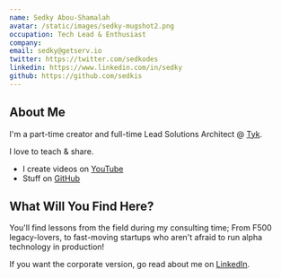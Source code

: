 ```yaml
---
name: Sedky Abou-Shamalah
avatar: /static/images/sedky-mugshot2.png
occupation: Tech Lead & Enthusiast
company:
email: sedky@getserv.io
twitter: https://twitter.com/sedkodes
linkedin: https://www.linkedin.com/in/sedky
github: https://github.com/sedkis
---
```


## About Me

I'm a part-time creator and full-time Lead Solutions Architect @ [Tyk][1].

I love to teach & share.

- I create videos on [YouTube][2]
- Stuff on [GitHub][3]

## What Will You Find Here?

You'll find lessons from the field during my consulting time; From F500 legacy-lovers, to fast-moving startups who aren't afraid to run alpha technology in production!

If you want the corporate version, go read about me on [LinkedIn][4].

[1]: https://tyk.io
[2]: https://www.youtube.com/channel/UCXR-k7wwwhdovpXXkRitJ_g
[3]: https://github.com/sedkis
[4]: https://linkedin.com/in/sedky
